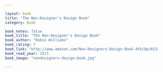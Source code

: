 ```yaml
---

layout: book
title: "The Non-Designer's Design Book"
category: book

book_notes: false
book_title: "The Non-Designer's Design Book"
book_author: "Robin Williams"
book_rating: 7
book_link: "http://www.amazon.com/Non-Designers-Design-Book-4th/dp/0133966151/"
book_read_year: 2013
book_image: "nondesigners-design-book.jpg"

---
```

